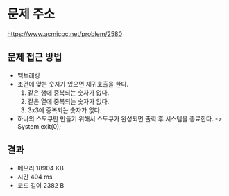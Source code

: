 # 문제 주소
https://www.acmicpc.net/problem/2580

## 문제 접근 방법
* 백트래킹
* 조건에 맞는 숫자가 있으면 재귀호출을 한다.
  1. 같은 행에 중복되는 숫자가 없다.
  2. 같은 열에 중복되는 숫자가 없다.
  3. 3x3에 중복되는 숫자가 없다.
* 하나의 스도쿠만 만들기 위해서 스도쿠가 완성되면 출력 후 시스템을 종료한다. -> System.exit(0);

## 결과
- 메모리 18904 KB
- 시간 404 ms
- 코드 길이 2382 B
